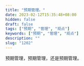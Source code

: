 ```yaml
---
title: "预期管理。"
date: 2023-02-12T15:35:48+08:00
hidden: false
draft: false
tags: ["预期", "管理", "观点"]
keywords: ["预期", "管理", "观点"]
description: ""
slug: "1202"
---
```


预期管理，预期管理，还是预期管理。
